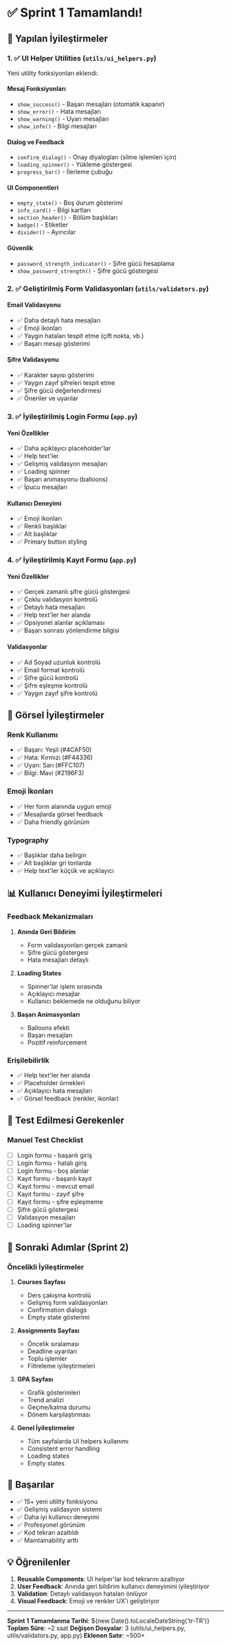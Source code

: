 # ✅ Sprint 1 Tamamlandı!

## 🎯 Yapılan İyileştirmeler

### 1. ✅ UI Helper Utilities (`utils/ui_helpers.py`)

Yeni utility fonksiyonları eklendi:

#### Mesaj Fonksiyonları
- `show_success()` - Başarı mesajları (otomatik kapanır)
- `show_error()` - Hata mesajları
- `show_warning()` - Uyarı mesajları
- `show_info()` - Bilgi mesajları

#### Dialog ve Feedback
- `confirm_dialog()` - Onay diyalogları (silme işlemleri için)
- `loading_spinner()` - Yükleme göstergesi
- `progress_bar()` - İlerleme çubuğu

#### UI Componentleri
- `empty_state()` - Boş durum gösterimi
- `info_card()` - Bilgi kartları
- `section_header()` - Bölüm başlıkları
- `badge()` - Etiketler
- `divider()` - Ayırıcılar

#### Güvenlik
- `password_strength_indicator()` - Şifre gücü hesaplama
- `show_password_strength()` - Şifre gücü göstergesi

### 2. ✅ Geliştirilmiş Form Validasyonları (`utils/validators.py`)

#### Email Validasyonu
- ✅ Daha detaylı hata mesajları
- ✅ Emoji ikonları
- ✅ Yaygın hataları tespit etme (çift nokta, vb.)
- ✅ Başarı mesajı gösterimi

#### Şifre Validasyonu
- ✅ Karakter sayısı gösterimi
- ✅ Yaygın zayıf şifreleri tespit etme
- ✅ Şifre gücü değerlendirmesi
- ✅ Öneriler ve uyarılar

### 3. ✅ İyileştirilmiş Login Formu (`app.py`)

#### Yeni Özellikler
- ✅ Daha açıklayıcı placeholder'lar
- ✅ Help text'ler
- ✅ Gelişmiş validasyon mesajları
- ✅ Loading spinner
- ✅ Başarı animasyonu (balloons)
- ✅ İpucu mesajları

#### Kullanıcı Deneyimi
- ✅ Emoji ikonları
- ✅ Renkli başlıklar
- ✅ Alt başlıklar
- ✅ Primary button styling

### 4. ✅ İyileştirilmiş Kayıt Formu (`app.py`)

#### Yeni Özellikler
- ✅ Gerçek zamanlı şifre gücü göstergesi
- ✅ Çoklu validasyon kontrolü
- ✅ Detaylı hata mesajları
- ✅ Help text'ler her alanda
- ✅ Opsiyonel alanlar açıklaması
- ✅ Başarı sonrası yönlendirme bilgisi

#### Validasyonlar
- ✅ Ad Soyad uzunluk kontrolü
- ✅ Email format kontrolü
- ✅ Şifre gücü kontrolü
- ✅ Şifre eşleşme kontrolü
- ✅ Yaygın zayıf şifre kontrolü

## 🎨 Görsel İyileştirmeler

### Renk Kullanımı
- ✅ Başarı: Yeşil (#4CAF50)
- ✅ Hata: Kırmızı (#F44336)
- ✅ Uyarı: Sarı (#FFC107)
- ✅ Bilgi: Mavi (#2196F3)

### Emoji İkonları
- ✅ Her form alanında uygun emoji
- ✅ Mesajlarda görsel feedback
- ✅ Daha friendly görünüm

### Typography
- ✅ Başlıklar daha belirgin
- ✅ Alt başlıklar gri tonlarda
- ✅ Help text'ler küçük ve açıklayıcı

## 📊 Kullanıcı Deneyimi İyileştirmeleri

### Feedback Mekanizmaları
1. **Anında Geri Bildirim**
   - Form validasyonları gerçek zamanlı
   - Şifre gücü göstergesi
   - Hata mesajları detaylı

2. **Loading States**
   - Spinner'lar işlem sırasında
   - Açıklayıcı mesajlar
   - Kullanıcı beklemede ne olduğunu biliyor

3. **Başarı Animasyonları**
   - Balloons efekti
   - Başarı mesajları
   - Pozitif reinforcement

### Erişilebilirlik
- ✅ Help text'ler her alanda
- ✅ Placeholder örnekleri
- ✅ Açıklayıcı hata mesajları
- ✅ Görsel feedback (renkler, ikonlar)

## 🧪 Test Edilmesi Gerekenler

### Manuel Test Checklist
- [ ] Login formu - başarılı giriş
- [ ] Login formu - hatalı giriş
- [ ] Login formu - boş alanlar
- [ ] Kayıt formu - başarılı kayıt
- [ ] Kayıt formu - mevcut email
- [ ] Kayıt formu - zayıf şifre
- [ ] Kayıt formu - şifre eşleşmeme
- [ ] Şifre gücü göstergesi
- [ ] Validasyon mesajları
- [ ] Loading spinner'lar

## 📝 Sonraki Adımlar (Sprint 2)

### Öncelikli İyileştirmeler
1. **Courses Sayfası**
   - Ders çakışma kontrolü
   - Gelişmiş form validasyonları
   - Confirmation dialogs
   - Empty state gösterimi

2. **Assignments Sayfası**
   - Öncelik sıralaması
   - Deadline uyarıları
   - Toplu işlemler
   - Filtreleme iyileştirmeleri

3. **GPA Sayfası**
   - Grafik gösterimleri
   - Trend analizi
   - Geçme/kalma durumu
   - Dönem karşılaştırması

4. **Genel İyileştirmeler**
   - Tüm sayfalarda UI helpers kullanımı
   - Consistent error handling
   - Loading states
   - Empty states

## 🎉 Başarılar

- ✅ 15+ yeni utility fonksiyonu
- ✅ Gelişmiş validasyon sistemi
- ✅ Daha iyi kullanıcı deneyimi
- ✅ Profesyonel görünüm
- ✅ Kod tekrarı azaltıldı
- ✅ Maintainability arttı

## 💡 Öğrenilenler

1. **Reusable Components**: UI helper'lar kod tekrarını azaltıyor
2. **User Feedback**: Anında geri bildirim kullanıcı deneyimini iyileştiriyor
3. **Validation**: Detaylı validasyon hataları önlüyor
4. **Visual Feedback**: Emoji ve renkler UX'i geliştiriyor

---

**Sprint 1 Tamamlanma Tarihi**: ${new Date().toLocaleDateString('tr-TR')}
**Toplam Süre**: ~2 saat
**Değişen Dosyalar**: 3 (utils/ui_helpers.py, utils/validators.py, app.py)
**Eklenen Satır**: ~500+
